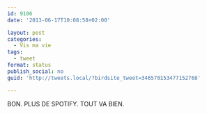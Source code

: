 ```yaml
---
id: 9106
date: '2013-06-17T10:08:58+02:00'

layout: post
categories:
  - Vis ma vie
tags:
  - tweet
format: status
publish_social: no
guid: 'http://tweets.local/?birdsite_tweet=346570153477152768'

---
```


BON. PLUS DE SPOTIFY. TOUT VA BIEN.